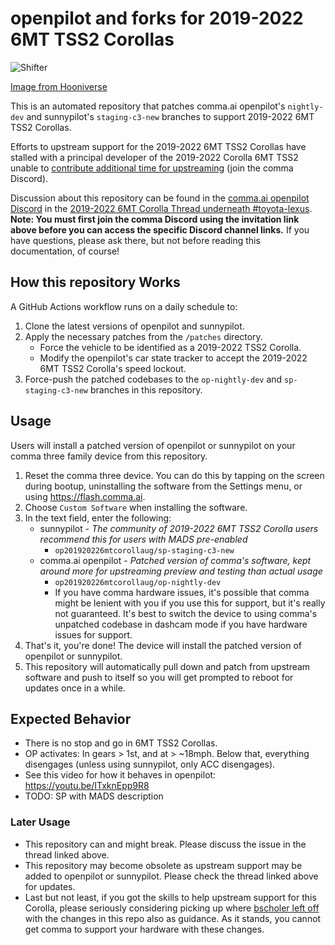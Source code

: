 # openpilot and forks for 2019-2022 6MT TSS2 Corollas

![Shifter](https://github.com/user-attachments/assets/a7f471e8-0e70-4f9c-aac2-6d69815745ab)

[Image from Hooniverse](https://www.hooniverse.com/2020-toyota-corolla-is-all-about-savethemanuals-but-will-you-buy-it/)

This is an automated repository that patches comma.ai openpilot's `nightly-dev` and sunnypilot's `staging-c3-new` branches to support 2019-2022 6MT TSS2 Corollas.

Efforts to upstream support for the 2019-2022 6MT TSS2 Corollas have stalled with a principal developer of the 2019-2022 Corolla 6MT TSS2 unable to [contribute additional time for upstreaming](https://discord.com/channels/469524606043160576/1391211035796439163/1391232320790331472) (join the comma Discord).

Discussion about this repository can be found in the [comma.ai openpilot Discord](https://discord.comma.ai) in the [2019-2022 6MT Corolla Thread underneath #toyota-lexus](https://discord.com/channels/469524606043160576/1391211035796439163). **Note: You must first join the comma Discord using the invitation link above before you can access the specific Discord channel links.** If you have questions, please ask there, but not before reading this documentation, of course!

## How this repository Works

A GitHub Actions workflow runs on a daily schedule to:

1.  Clone the latest versions of openpilot and sunnypilot.
2.  Apply the necessary patches from the `/patches` directory.
    * Force the vehicle to be identified as a 2019-2022 TSS2 Corolla.
    * Modify the openpilot's car state tracker to accept the 2019-2022 6MT TSS2 Corolla's speed lockout.
3.  Force-push the patched codebases to the `op-nightly-dev` and `sp-staging-c3-new` branches in this repository.

## Usage

Users will install a patched version of openpilot or sunnypilot on your comma three family device from this repository.

1. Reset the comma three device. You can do this by tapping on the screen during bootup, uninstalling the software from the Settings menu, or using https://flash.comma.ai.
2. Choose `Custom Software` when installing the software.
3. In the text field, enter the following:
   * sunnypilot - _The community of 2019-2022 6MT TSS2 Corolla users recommend this for users with MADS pre-enabled_
     * `op201920226mtcorollaug/sp-staging-c3-new`
   * comma.ai openpilot - _Patched version of comma's software, kept around more for upstreaming preview and testing than actual usage_
     * `op201920226mtcorollaug/op-nightly-dev`
     * If you have comma hardware issues, it's possible that comma might be lenient with you if you use this for support, but it's really not guaranteed. It's best to switch the device to using comma's unpatched codebase in dashcam mode if you have hardware issues for support.
5. That's it, you're done! The device will install the patched version of openpilot or sunnypilot.
6. This repository will automatically pull down and patch from upstream software and push to itself so you will get prompted to reboot for updates once in a while.

## Expected Behavior

* There is no stop and go in 6MT TSS2 Corollas.
* OP activates: In gears > 1st, and at > ~18mph. Below that, everything disengages (unless using sunnypilot, only ACC disengages).
* See this video for how it behaves in openpilot: https://youtu.be/ITxknEpp9R8
* TODO: SP with MADS description 

### Later Usage

* This repository can and might break. Please discuss the issue in the thread linked above.
* This repository may become obsolete as upstream support may be added to openpilot or sunnypilot. Please check the thread linked above for updates.
* Last but not least, if you got the skills to help upstream support for this Corolla, please seriously considering picking up where [bscholer left off](https://github.com/commaai/openpilot/pull/26872) with the changes in this repo also as guidance. As it stands, you cannot get comma to support your hardware with these changes.
